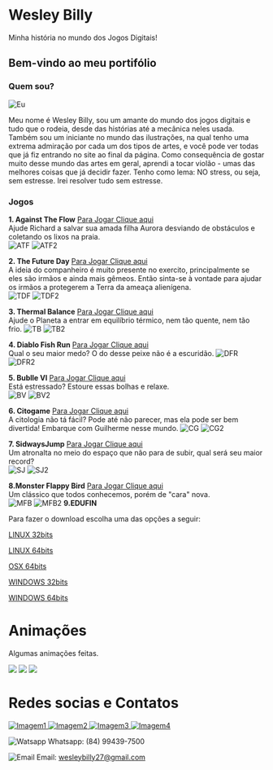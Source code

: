 # Wesley Billy

Minha história no mundo dos Jogos Digitais!

## Bem-vindo ao meu portifólio

### Quem sou?  

![Eu](https://scontent.frec10-1.fna.fbcdn.net/v/t1.0-9/44399651_1252453331581038_1475345910698344448_n.jpg?_nc_cat=106&_nc_ht=scontent.frec10-1.fna&oh=a0a48ede6436ec53b259071773a3babe&oe=5CD6C521)  

Meu nome é Wesley Billy, sou um amante do mundo dos jogos digitais e tudo que o rodeia, desde das histórias até a mecânica neles usada. Também sou um iniciante no mundo das ilustrações, na qual tenho uma extrema admiração por cada um dos tipos de artes, e você pode ver todas que já fiz entrando no site ao final da página. Como consequência de gostar muito desse mundo das artes em geral, aprendi a tocar violão - umas das melhores coisas que já decidir fazer. Tenho como lema: NO stress, ou seja, sem estresse. Irei resolver tudo sem estresse.

### Jogos
**1. Against The Flow** <a href="https://wesleybilly27.github.io/ATF/" target = "_blank" > Para Jogar Clique aqui </a>    
    Ajude Richard a salvar sua amada filha Aurora desviando de obstáculos e coletando os lixos na praia.  
    ![ATF](ATF.png) ![ATF2](ATF2.png) 
     
**2. The Future Day** <a href="https://wesleybilly27.github.io/TDF/" target = "_blank" > Para Jogar Clique aqui </a>  
    A ideia do companheiro é muito presente no exercito, principalmente se eles são irmãos e ainda mais gêmeos. Então sinta-se à vontade para ajudar os irmãos a protegerem a Terra da ameaça alienígena.  
    ![TDF](TDF.png)
    ![TDF2](TDF2.png)
    
**3. Thermal Balance** <a href="https://wesleybilly27.github.io/TB/" target = "_blank" > Para Jogar Clique aqui </a>  
    Ajude o Planeta a entrar em equilíbrio térmico, nem tão quente, nem tão frio.
    ![TB](TB.png)
    ![TB2](TB2.png)
    
**4. Diablo Fish Run** <a href="https://wesleybilly27.github.io/DFR/" target = "_blank" > Para Jogar Clique aqui </a>  
    Qual o seu maior medo? O do desse peixe não é a escuridão.
    ![DFR](DFR.png)  
    ![DFR2](DFR2.png)  
    
**5. Bublle VI** <a href="https://wesleybilly27.github.io/JogoDaVI/" target = "_blank" > Para Jogar Clique aqui </a>  
    Está estressado? Estoure essas bolhas e relaxe.  
    ![BV](BV.png)
    ![BV2](BV2.png)
    
**6. Citogame** <a href="https://wesleybilly27.github.io/CG/" target = "_blank" > Para Jogar Clique aqui </a>  
    A citologia não tá fácil? Pode até não parecer, mas ela pode ser bem divertida! Embarque com Guilherme nesse mundo.
    ![CG](citoimag.png)
    ![CG2](citoimag2.png)  
    
**7. SidwaysJump** <a href="https://wesleybilly27.github.io/SJ/" target = "_blank" > Para Jogar Clique aqui </a>  
    Um atronalta no meio do espaço que não para de subir, qual será seu maior record?  
    ![SJ](SJ.png)
    ![SJ2](SJ2.png)
    
**8.Monster Flappy Bird** <a href="https://wesleybilly27.github.io/MFB/" target = "_blank" > Para Jogar Clique aqui </a>  
    Um clássico que todos conhecemos, porém de "cara" nova.   
    ![MFB](MFB.png)
    ![MFB2](MFB2.png)
**9.EDUFIN** 
    <p>Para fazer o download escolha uma das opções a seguir:<br>
    <p><a href="https://drive.google.com/open?id=1GiT8ME6cUZ2aDERr5g1XGHNiwiDyvbrZ" target = "_blank" > LINUX 32bits </a><br>
    <p><a href="https://drive.google.com/open?id=1iufaqliaLdykxdLt3omDcZPcw1TXTs-E" target = "_blank" > LINUX 64bits </a><br>
    <p><a href="https://drive.google.com/open?id=1jNGYQdRRbdzZdbAjpO3DUZBlND1xfzKK" target = "_blank" > OSX 64bits </a><br>
    <p><a href="https://drive.google.com/open?id=1ooXVvezfuk5t14IAndYQV7J1rTSCrl1V" target = "_blank" > WINDOWS 32bits </a><br>
    <p><a href="https://drive.google.com/open?id=1OVe1B2r365kKfyDZRHOoHeJkp5ZxE1Xy" target = "_blank" > WINDOWS 64bits </a><br>
    
    
# Animações
Algumas animações feitas.  
    
<img src="versãoIndle.gif"> 
<img src="versãoCaminhada.gif"> 
<img src="versãoAtaque.gif">

# Redes socias e Contatos
<a href="https://www.facebook.com/wesley.billy.1"  target = "_blank" > ![Imagem1](Face.png) </a>
<a href="https://br.pinterest.com/wesleybilly27/"  target = "_blank" > ![Imagem2](Pint.png) </a>
<a href="https://www.instagram.com/wesleybilly27/?hl=pt-br"  target = "_blank" > ![Imagem3](Insta.png) </a>
<a href="https://wesleybilly27.wixsite.com/meusiteparadesenhos"  target = "_blank" > ![Imagem4](Eu.png) </a>

![Watsapp](wpp2.png) Whatsapp: (84) 99439-7500  

![Email](gmail2.png) Email: wesleybilly27@gmail.com
